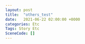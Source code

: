 ```yaml
---
layout: post
title:  "others_test"
date:   2021-06-22 02:00:00 +0000
categories: Etc
Tags: Story Etc
SceneCode: []
---
```

